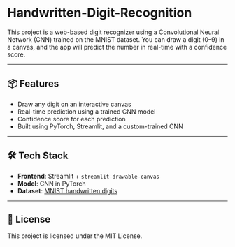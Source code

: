 # Handwritten-Digit-Recognition


This project is a web-based digit recognizer using a Convolutional Neural Network (CNN) trained on the MNIST dataset. You can draw a digit (0–9) in a canvas, and the app will predict the number in real-time with a confidence score.

---

## 📦 Features
- Draw any digit on an interactive canvas
- Real-time prediction using a trained CNN model
- Confidence score for each prediction
- Built using PyTorch, Streamlit, and a custom-trained CNN

---

## 🛠️ Tech Stack
- **Frontend**: Streamlit + `streamlit-drawable-canvas`
- **Model**: CNN in PyTorch
- **Dataset**: [MNIST handwritten digits](http://yann.lecun.com/exdb/mnist/)

---

## 📄 License
This project is licensed under the MIT License.

